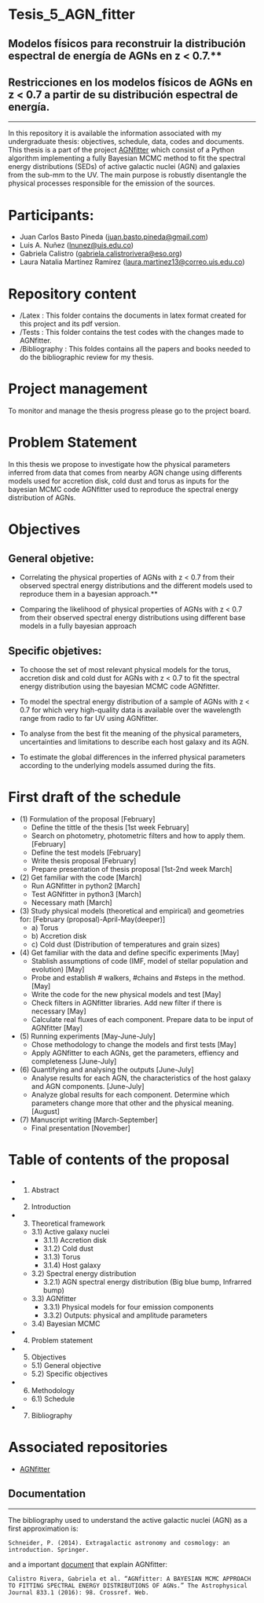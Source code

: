 # Tesis_5_AGN_fitter

## Modelos físicos para reconstruir la distribución espectral de energía de AGNs en z < 0.7.**

## Restricciones en los modelos físicos de AGNs en z < 0.7 a partir de su distribución espectral de energía.
---------------------

In this repository it is available the information associated with my undergraduate thesis: objectives, schedule, data, codes and documents. This thesis is a part of the project [AGNfitter](https://github.com/GabrielaCR/AGNfitter) which consist of a Python algorithm implementing a fully Bayesian MCMC method to fit the spectral energy distributions (SEDs) of active galactic nuclei (AGN) and galaxies from the sub-mm to the UV. The main purpose is robustly disentangle the physical processes responsible for the emission of the sources.

# Participants:

  * Juan Carlos Basto Pineda (juan.basto.pineda@gmail.com)
  * Luis A. Nuñez (lnunez@uis.edu.co)
  * Gabriela Calistro (gabriela.calistrorivera@eso.org)
  * Laura Natalia Martínez Ramírez (laura.martinez13@correo.uis.edu.co)
  
# Repository content

  * /Latex : This folder contains the documents in latex format created for this project and its pdf version.
  * /Tests : This folder contains the test codes with the changes made to AGNfitter.
  * /Bibliography : This foldes contains all the papers and books needed to do the bibliographic review for my thesis.
  
# Project management

To monitor and manage the thesis progress please go to the project board.


# Problem Statement

In this thesis we propose to investigate how the physical parameters inferred from data that comes from nearby AGN change using differents models used for accretion disk, cold dust and torus as inputs for the bayesian MCMC code AGNfitter used to reproduce the spectral energy distribution of AGNs. 


# Objectives

## General objetive:
 * Correlating the physical properties of AGNs with z < 0.7 from their observed spectral energy distributions and the different models used to reproduce them in a bayesian approach.**
 
 * Comparing the likelihood of physical properties of AGNs with z < 0.7 from their observed spectral energy distributions using different base models in a fully bayesian approach

## Specific objetives:
 * To choose the set of most relevant physical models for the torus, accretion disk and cold dust for AGNs with z < 0.7 to fit the spectral energy distribution using the bayesian MCMC code AGNfitter.
 
 * To model the spectral energy distribution of a sample of AGNs with z < 0.7 for which very high-quality data is available over the wavelength range from radio to far UV using AGNfitter. 
 
  * To analyse from the best fit the meaning of the physical parameters, uncertainties and limitations to describe each host galaxy and its AGN.
  
  * To estimate the global differences in the inferred physical parameters according to the underlying models assumed 
  during the fits.
  
# First draft of the schedule
* (1) Formulation of the proposal [February]
  * Define the tittle of the thesis [1st week February]
  * Search on photometry, photometric filters and how to apply them. [February]
  * Define the test models [February]
  * Write thesis proposal [February]
  * Prepare presentation of thesis proposal [1st-2nd week March]
* (2) Get familiar with the code [March]
  * Run AGNfitter in python2 [March]
  * Test AGNfitter in python3 [March]
  * Necessary math [March]
* (3) Study physical models (theoretical and empirical) and geometries for: [February (proposal)-April-May(deeper)]
  * a) Torus
  * b) Accretion disk
  * c) Cold dust (Distribution of temperatures and grain sizes)
* (4) Get familiar with the data and define specific experiments [May]
  * Stablish assumptions of code (IMF, model of stellar population and evolution) [May]
  * Probe and establish # walkers, #chains and #steps in the method. [May]
  * Write the code for the new physical models and test [May]
  * Check filters in AGNfitter libraries. Add new filter if there is necessary [May]
  * Calculate real fluxes of each component. Prepare data to be input of AGNfitter [May]
* (5) Running experiments [May-June-July]
  * Chose methodology to change the models and first tests [May]
  * Apply AGNfitter to each AGNs, get the parameters, effiency and completeness [June-July]
* (6) Quantifying and analysing the outputs [June-July]
  * Analyse results for each AGN, the characteristics of the host galaxy and AGN components. [June-July]
  * Analyze global results for each component. Determine which parameters change more that other and the physical meaning. [August]
* (7) Manuscript writing [March-September]
  * Final presentation [November]

# Table of contents of the proposal 
  * 1) Abstract
  * 2) Introduction
  * 3) Theoretical framework
    * 3.1) Active galaxy nuclei
      * 3.1.1) Accretion disk
      * 3.1.2) Cold dust
      * 3.1.3) Torus
      * 3.1.4) Host galaxy
    * 3.2) Spectral energy distribution
      * 3.2.1) AGN spectral energy distribution (Big blue bump, Infrarred bump)
    * 3.3) AGNfitter
      * 3.3.1) Physical models for four emission components
      * 3.3.2) Outputs: physical and amplitude parameters
    * 3.4) Bayesian MCMC
  * 4) Problem statement
  * 5) Objectives
     * 5.1) General objective
     * 5.2) Specific objectives
  * 6) Methodology
     * 6.1) Schedule
  * 7) Bibliography



# Associated repositories
 
 * [AGNfitter](https://github.com/GabrielaCR/AGNfitter)


## Documentation
----------------

The bibliography used to understand the active galactic nuclei (AGN) as a first approximation is:

`Schneider, P. (2014). Extragalactic astronomy and cosmology: an introduction. Springer.`

and a important [document](https://arxiv.org/abs/1606.05648#) that explain AGNfitter:

`Calistro Rivera, Gabriela et al. “AGNfitter: A BAYESIAN MCMC APPROACH TO FITTING SPECTRAL ENERGY DISTRIBUTIONS OF AGNs.” The Astrophysical Journal 833.1 (2016): 98. Crossref. Web.`
